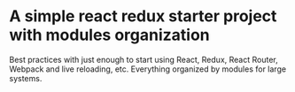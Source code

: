 # A simple react redux starter project with modules organization

Best practices with just enough to start using React, Redux, React Router, Webpack and live reloading, etc. Everything organized by modules for large systems.